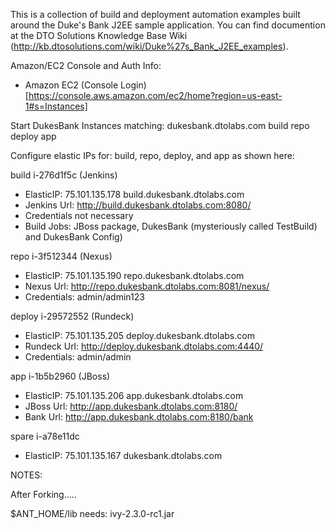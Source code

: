 This is a collection of build and deployment automation examples built around the Duke's Bank J2EE sample application.  You can find documention at the DTO Solutions Knowledge Base Wiki (http://kb.dtosolutions.com/wiki/Duke%27s_Bank_J2EE_examples).

Amazon/EC2 Console and Auth Info:
   * Amazon EC2 (Console Login)[https://console.aws.amazon.com/ec2/home?region=us-east-1#s=Instances]

Start DukesBank Instances matching:  dukesbank.dtolabs.com
   build
   repo
   deploy
   app

Configure elastic IPs for:  build, repo, deploy, and app as shown here:

build i-276d1f5c (Jenkins)
   * ElasticIP:  75.101.135.178    build.dukesbank.dtolabs.com
   * Jenkins Url:  http://build.dukesbank.dtolabs.com:8080/
   * Credentials not necessary
   * Build Jobs:  JBoss package, DukesBank (mysteriously called TestBuild) and DukesBank Config)

repo i-3f512344   (Nexus)
   * ElasticIP:  75.101.135.190    repo.dukesbank.dtolabs.com
   * Nexus Url:  http://repo.dukesbank.dtolabs.com:8081/nexus/
   * Credentials:  admin/admin123

deploy i-29572552   (Rundeck)
   * ElasticIP:  75.101.135.205    deploy.dukesbank.dtolabs.com
   * Rundeck Url:  http://deploy.dukesbank.dtolabs.com:4440/
   * Credentials:  admin/admin

app i-1b5b2960 (JBoss)
   * ElasticIP:  75.101.135.206    app.dukesbank.dtolabs.com
   * JBoss Url:  http://app.dukesbank.dtolabs.com:8180/
   * Bank Url:  http://app.dukesbank.dtolabs.com:8180/bank

spare i-a78e11dc
   * ElasticIP:  75.101.135.167    dukesbank.dtolabs.com



NOTES:

After Forking.....

$ANT_HOME/lib needs:
   ivy-2.3.0-rc1.jar
